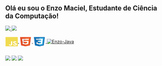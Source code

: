 ## Olá eu sou o Enzo Maciel, Estudante de Ciência da Computação!
  <a href="https://github.com/enzomaciel">
  <img height="160em" src="https://github-readme-stats.vercel.app/api?username=enzomaciel&show_icons=true&theme=dracula&include_all_commits=true&count_private=true"/>
  <img height="160em" src="https://github-readme-stats.vercel.app/api/top-langs/?username=enzomaciel&layout=compact&langs_count=7&theme=dracula"/>
</div>
<div style="display: inline_block"><br>
  <img align="center" alt="Enzo-Js" height="30" width="40" src="https://raw.githubusercontent.com/devicons/devicon/master/icons/javascript/javascript-plain.svg">
  <img align="center" alt="Enzo-HTML" height="30" width="40" src="https://raw.githubusercontent.com/devicons/devicon/master/icons/html5/html5-original.svg">
  <img align="center" alt="Enzo-CSS" height="30" width="40" src="https://raw.githubusercontent.com/devicons/devicon/master/icons/css3/css3-original.svg">
  <img align="center" alt="Enzo-Java" height="30" width="40" src="https://cdn.jsdelivr.net/gh/devicons/devicon@v2.15.1/devicon.min.css">
</div>
  
  ##
 
<div> 
  <a href="https://instagram.com/macielenzo_" target="_blank"><img src="https://img.shields.io/badge/-Instagram-%23E4405F?style=for-the-badge&logo=instagram&logoColor=white" target="_blank"></a>
  <a href = "mailto:mmaciel.enzo@gmail.com"><img src="https://img.shields.io/badge/-Gmail-%23333?style=for-the-badge&logo=gmail&logoColor=white" target="_blank"></a>
  <a href="https://www.linkedin.com/in/enzo-melo-maciel-aa9185192/" target="_blank"><img src="https://img.shields.io/badge/-LinkedIn-%230077B5?style=for-the-badge&logo=linkedin&logoColor=white" target="_blank"></a> 
 
 
</div>
